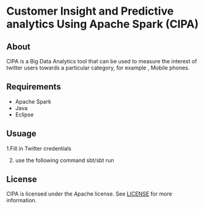 Customer Insight and Predictive analytics Using Apache Spark  (CIPA)
======

## About
CIPA is a Big Data Analytics tool that can be used to measure the interest of twitter users towards a particular category, for example , Mobile phones.

## Requirements
* Apache Spark 
* Java
* Eclipse

## Usuage

1.Fill in Twitter credentials

2. use the following command 
    sbt/sbt run  


## License
CIPA is licensed under the Apache license. See [LICENSE](LICENSE) for more information.
